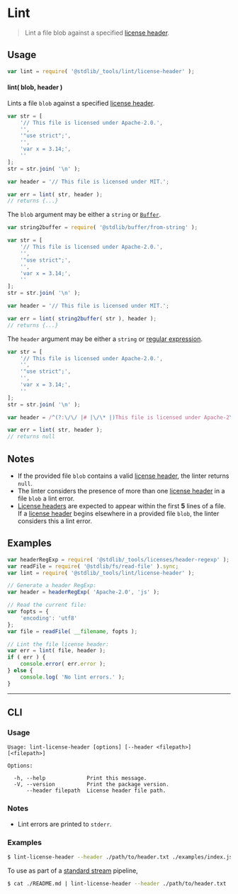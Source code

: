 <!--

@license Apache-2.0

Copyright (c) 2018 The Stdlib Authors.

Licensed under the Apache License, Version 2.0 (the "License");
you may not use this file except in compliance with the License.
You may obtain a copy of the License at

   http://www.apache.org/licenses/LICENSE-2.0

Unless required by applicable law or agreed to in writing, software
distributed under the License is distributed on an "AS IS" BASIS,
WITHOUT WARRANTIES OR CONDITIONS OF ANY KIND, either express or implied.
See the License for the specific language governing permissions and
limitations under the License.

-->

# Lint

> Lint a file blob against a specified [license header][@stdlib/_tools/licenses/header].

<section class="usage">

## Usage

```javascript
var lint = require( '@stdlib/_tools/lint/license-header' );
```

#### lint( blob, header )

Lints a file `blob` against a specified [license header][@stdlib/_tools/licenses/header].

```javascript
var str = [
    '// This file is licensed under Apache-2.0.',
    '',
    '"use strict";',
    '',
    'var x = 3.14;',
    ''
];
str = str.join( '\n' );

var header = '// This file is licensed under MIT.';

var err = lint( str, header );
// returns {...}
```

The `blob` argument may be either a `string` or [`Buffer`][@stdlib/buffer/ctor].

```javascript
var string2buffer = require( '@stdlib/buffer/from-string' );

var str = [
    '// This file is licensed under Apache-2.0.',
    '',
    '"use strict";',
    '',
    'var x = 3.14;',
    ''
];
str = str.join( '\n' );

var header = '// This file is licensed under MIT.';

var err = lint( string2buffer( str ), header );
// returns {...}
```

The `header` argument may be either a `string` or [regular expression][mdn-regexp].

```javascript
var str = [
    '// This file is licensed under Apache-2.0.',
    '',
    '"use strict";',
    '',
    'var x = 3.14;',
    ''
];
str = str.join( '\n' );

var header = /^(?:\/\/ |# |\/\* |)This file is licensed under Apache-2\.0\.(?: \*\/|)/;

var err = lint( str, header );
// returns null
```

</section>

<!-- /.usage -->

<section class="notes">

## Notes

-   If the provided file `blob` contains a valid [license header][@stdlib/_tools/licenses/header], the linter returns `null`.
-   The linter considers the presence of more than one [license header][@stdlib/_tools/licenses/header] in a file `blob` a lint error.
-   [License headers][@stdlib/_tools/licenses/header] are expected to appear within the first **5** lines of a file. If a [license header][@stdlib/_tools/licenses/header] begins elsewhere in a provided file `blob`, the linter considers this a lint error.

</section>

<!-- /.notes -->

<section class="examples">

## Examples

<!-- eslint no-undef: "error" -->

```javascript
var headerRegExp = require( '@stdlib/_tools/licenses/header-regexp' );
var readFile = require( '@stdlib/fs/read-file' ).sync;
var lint = require( '@stdlib/_tools/lint/license-header' );

// Generate a header RegExp:
var header = headerRegExp( 'Apache-2.0', 'js' );

// Read the current file:
var fopts = {
    'encoding': 'utf8'
};
var file = readFile( __filename, fopts );

// Lint the file license header:
var err = lint( file, header );
if ( err ) {
    console.error( err.error );
} else {
    console.log( 'No lint errors.' );
}
```

</section>

<!-- /.examples -->

* * *

<section class="cli">

## CLI

<section class="usage">

### Usage

```text
Usage: lint-license-header [options] [--header <filepath>] [<filepath>]

Options:

  -h, --help             Print this message.
  -V, --version          Print the package version.
      --header filepath  License header file path.
```

</section>

<!-- /.usage -->

<section class="notes">

### Notes

-   Lint errors are printed to `stderr`.

</section>

<!-- /.notes -->

<section class="examples">

### Examples

<!-- run-disable -->

```bash
$ lint-license-header --header ./path/to/header.txt ./examples/index.js
```

To use as part of a [standard stream][standard-stream] pipeline,

<!-- run-disable -->

```bash
$ cat ./README.md | lint-license-header --header ./path/to/header.txt
```

</section>

<!-- /.examples -->

</section>

<!-- /.cli -->

<!-- Section for related `stdlib` packages. Do not manually edit this section, as it is automatically populated. -->

<section class="related">

</section>

<!-- /.related -->

<!-- Section for all links. Make sure to keep an empty line after the `section` element and another before the `/section` close. -->

<section class="links">

[mdn-regexp]: https://developer.mozilla.org/en-US/docs/Web/JavaScript/Guide/Regular_Expressions

[standard-stream]: https://en.wikipedia.org/wiki/Pipeline_%28Unix%29

[@stdlib/_tools/licenses/header]: https://github.com/stdlib-js/stdlib/tree/develop/lib/node_modules/%40stdlib/_tools/licenses/header

[@stdlib/buffer/ctor]: https://github.com/stdlib-js/stdlib/tree/develop/lib/node_modules/%40stdlib/buffer/ctor

</section>

<!-- /.links -->
